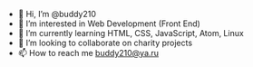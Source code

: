- 👋 Hi, I’m @buddy210
- 👀 I’m interested in Web Development (Front End)
- 🌱 I’m currently learning HTML, CSS, JavaScript, Atom, Linux
- 💞️ I’m looking to collaborate on charity projects
- 📫 How to reach me buddy210@ya.ru

<!---
buddy210/buddy210 is a ✨ special ✨ repository because its `README.md` (this file) appears on your GitHub profile.
You can click the Preview link to take a look at your changes.
--->
